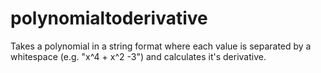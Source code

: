 # polynomialtoderivative

Takes a polynomial in a string format where each value is separated by a whitespace (e.g. "x^4 + x^2 -3") and calculates it's derivative.
